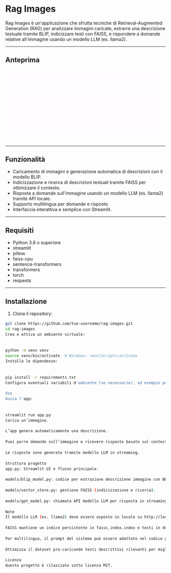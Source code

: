 # Rag Images

Rag Images è un'applicazione che sfrutta tecniche di Retrieval-Augmented Generation (RAG) per analizzare immagini caricate, estrarre una descrizione testuale tramite BLIP, indicizzare testi con FAISS, e rispondere a domande relative all'immagine usando un modello LLM (es. llama2).


---

## Anteprima

![Project Demo GIF](images/gif.gif)

---

## Funzionalità

- Caricamento di immagini e generazione automatica di descrizioni con il modello BLIP.
- Indicizzazione e ricerca di descrizioni testuali tramite FAISS per ottimizzare il contesto.
- Risposta a domande sull'immagine usando un modello LLM (es. llama2) tramite API locale.
- Supporto multilingua per domande e risposte.
- Interfaccia interattiva e semplice con Streamlit.

---

## Requisiti

- Python 3.8 o superiore
- streamlit
- pillow
- faiss-cpu
- sentence-transformers
- transformers
- torch
- requests

---

## Installazione

1. Clona il repository:

```bash
git clone https://github.com/tuo-username/rag-images.git
cd rag-images
Crea e attiva un ambiente virtuale:


python -m venv venv
source venv/bin/activate  # Windows: venv\Scripts\activate
Installa le dipendenze:


pip install -r requirements.txt
Configura eventuali variabili d'ambiente (se necessarie), ad esempio per la chiave API o endpoint personalizzati.

Uso
Avvia l'app:


streamlit run app.py
Carica un’immagine.

L’app genera automaticamente una descrizione.

Puoi porre domande sull’immagine e ricevere risposte basate sul contesto estratto e indicizzato.

Le risposte sono generate tramite modello LLM in streaming.

Struttura progetto
app.py: Streamlit UI e flusso principale.

models/blip_model.py: codice per estrazione descrizione immagine con BLIP.

models/vector_store.py: gestione FAISS (indicizzazione e ricerca).

models/gpt_model.py: chiamata API modello LLM per risposta in streaming.

Note
Il modello LLM (es. llama2) deve essere esposto in locale su http://localhost:11434.

FAISS mantiene un indice persistente in faiss_index.index e testi in documents.pkl.

Per multilingua, il prompt del sistema può essere adattato nel codice generate_response_stream.

Ottimizza il dataset pre-caricando testi descrittivi rilevanti per migliorare le risposte.

Licenza
Questo progetto è rilasciato sotto licenza MIT.

